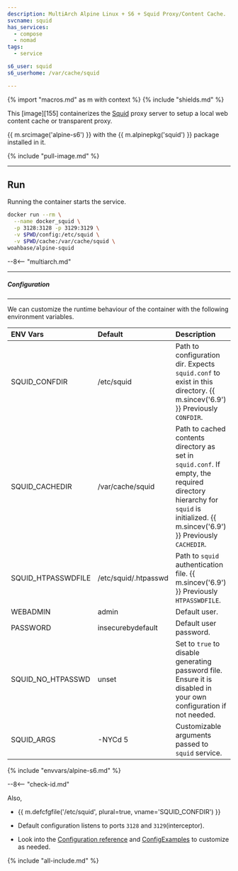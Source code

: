 ```yaml
---
description: MultiArch Alpine Linux + S6 + Squid Proxy/Content Cache.
svcname: squid
has_services:
  - compose
  - nomad
tags:
  - service

s6_user: squid
s6_userhome: /var/cache/squid

---
```


{% import "macros.md" as m with context %}
{% include "shields.md" %}

This [image][155] containerizes the [Squid][1] proxy server to
setup a local web content cache or transparent proxy.

{{ m.srcimage('alpine-s6') }} with the {{ m.alpinepkg('squid') }}
package installed in it.

{% include "pull-image.md" %}

---
Run
---

Running the container starts the service.

``` sh
docker run --rm \
  --name docker_squid \
  -p 3128:3128 -p 3129:3129 \
  -v $PWD/config:/etc/squid \
  -v $PWD/cache:/var/cache/squid \
woahbase/alpine-squid
```

--8<-- "multiarch.md"

---
##### Configuration
---

We can customize the runtime behaviour of the container with the
following environment variables.

| ENV Vars           | Default              | Description
| :---               | :---                 | :---
| SQUID_CONFDIR      | /etc/squid           | Path to configuration dir. Expects `squid.conf` to exist in this directory. {{ m.sincev('6.9') }} Previously `CONFDIR`.
| SQUID_CACHEDIR     | /var/cache/squid     | Path to cached contents directory as set in `squid.conf`. If empty, the required directory hierarchy for `squid` is initialized. {{ m.sincev('6.9') }} Previously `CACHEDIR`.
| SQUID_HTPASSWDFILE | /etc/squid/.htpasswd | Path to `squid` authentication file. {{ m.sincev('6.9') }} Previously `HTPASSWDFILE`.
| WEBADMIN           | admin                | Default user.
| PASSWORD           | insecurebydefault    | Default user password.
| SQUID_NO_HTPASSWD  | unset                | Set to `true` to disable generating password file. Ensure it is disabled in your own configuration if not needed.
| SQUID_ARGS         | -NYCd 5              | Customizable arguments passed to `squid` service.
{% include "envvars/alpine-s6.md" %}

--8<-- "check-id.md"

Also,

* {{ m.defcfgfile('/etc/squid', plural=true, vname='SQUID_CONFDIR') }}

* Default configuration listens to ports `3128` and
  `3129`(interceptor).

*  Look into the [Configuration reference][3] and
  [ConfigExamples][2] to customize as needed.

[1]: http://www.squid-cache.org/
[2]: https://wiki.squid-cache.org/ConfigExamples/
[3]: http://www.squid-cache.org/Doc/config/

{% include "all-include.md" %}
